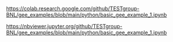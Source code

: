 https://colab.research.google.com/github/TESTgroup-BNL/gee_examples/blob/main/python/basic_gee_example_1.ipynb


https://nbviewer.jupyter.org/github/TESTgroup-BNL/gee_examples/blob/main/python/basic_gee_example_1.ipynb
